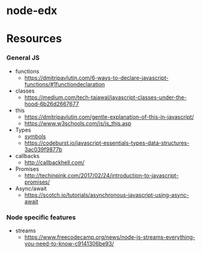 # node-edx

# Resources

### General JS
- functions
  - https://dmitripavlutin.com/6-ways-to-declare-javascript-functions/#1functiondeclaration
- classes
  - https://medium.com/tech-tajawal/javascript-classes-under-the-hood-6b26d2667677
- this
  - https://dmitripavlutin.com/gentle-explanation-of-this-in-javascript/
  - https://www.w3schools.com/js/js_this.asp
- Types
  - [symbols](https://hacks.mozilla.org/2015/06/es6-in-depth-symbols/)
  - https://codeburst.io/javascript-essentials-types-data-structures-3ac039f9877b
- callbacks
  - http://callbackhell.com/
- Promises
  - http://techinpink.com/2017/02/24/introduction-to-javascript-promises/
- Async/await
  - https://scotch.io/tutorials/asynchronous-javascript-using-async-await

### Node specific features
- streams
  - https://www.freecodecamp.org/news/node-js-streams-everything-you-need-to-know-c9141306be93/